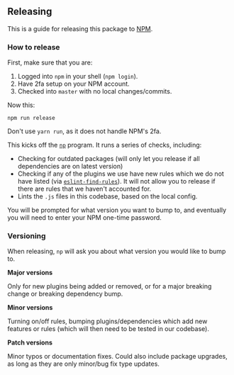 ## Releasing

This is a guide for releasing this package to [NPM](https://www.npmjs.com/package/eslint-config-7geese).

### How to release

First, make sure that you are:

1. Logged into `npm` in your shell (`npm login`).
2. Have 2fa setup on your NPM account.
3. Checked into `master` with no local changes/commits.

Now this:

```
npm run release
```

Don't use `yarn run`, as it does not handle NPM's 2fa.

This kicks off the [`np`](https://www.npmjs.com/package/np) program. It runs a series of checks, including:

- Checking for outdated packages (will only let you release if all dependencies are on latest version)
- Checking if any of the plugins we use have new rules which we do not have listed (via [`eslint-find-rules`](https://www.npmjs.com/package/eslint-find-rules)). It will not allow you to release if there are rules that we haven't accounted for.
- Lints the `.js` files in this codebase, based on the local config.

You will be prompted for what version you want to bump to, and eventually you will need to enter your NPM one-time password.

### Versioning

When releasing, `np` will ask you about what version you would like to bump to.

**Major versions**

Only for new plugins being added or removed, or for a major breaking change or breaking dependency bump.

**Minor versions**

Turning on/off rules, bumping plugins/dependencies which add new features or rules (which will then need to be tested in our codebase).

**Patch versions**

Minor typos or documentation fixes. Could also include package upgrades, as long as they are only minor/bug fix type updates.
